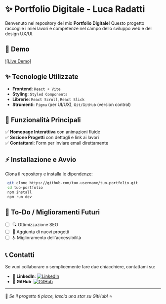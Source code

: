 # ✨ Portfolio Digitale - Luca Radatti

Benvenuto nel repository del mio **Portfolio Digitale**! Questo progetto raccoglie i miei lavori e competenze nel campo dello sviluppo web e del design UX/UI.

## 🎨 Demo

[![Live Demo]](https://radattilucadeveloper.netlify.app/)

## ✨ Tecnologie Utilizzate

- **Frontend**: `React + Vite`
- **Styling**: `Styled Components`
- **Librerie**: `React Scroll`, `React Slick`
- **Strumenti**: `Figma` (per UI/UX), `Git/GitHub` (version control)

## 💪 Funzionalità Principali

✅ **Homepage Interattiva** con animazioni fluide  
✅ **Sezione Progetti** con dettagli e link ai lavori  
✅ **Contattami**: Form per inviare email direttamente

## ⚡ Installazione e Avvio

Clona il repository e installa le dipendenze:

```bash
 git clone https://github.com/tuo-username/tuo-portfolio.git
 cd tuo-portfolio
 npm install
 npm run dev
```

## 🌟 To-Do / Miglioramenti Futuri

- [ ] 🔍 Ottimizzazione SEO
- [ ] 🚀 Aggiunta di nuovi progetti
- [ ] ♿ Miglioramento dell'accessibilità

## 📞 Contatti

Se vuoi collaborare o semplicemente fare due chiacchiere, contattami su:

- 🔗 **LinkedIn**: [![LinkedIn](https://img.shields.io/badge/LinkedIn-Profile-blue)](www.linkedin.com/in/radatti-luca)
- 🐙 **GitHub**: [![GitHub](https://img.shields.io/badge/GitHub-Repository-black)](https://github.com/radattiluca)

---

🌟 _Se il progetto ti piace, lascia una star su GitHub!_ ⭐
